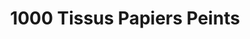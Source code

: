 ---
title: "1000 Tissus Papiers Peints"
url: /puget-sur-argens/1000-tissus-papiers-peints/
shop: Raumausstattung
---